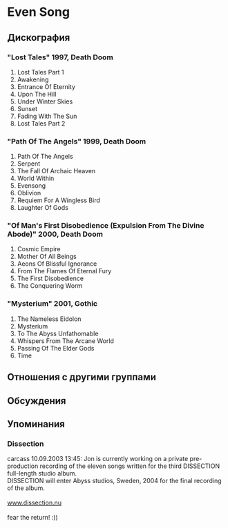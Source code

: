 # Even Song



## Дискография

### "Lost Tales" 1997, Death Doom

1. Lost Tales Part 1
2. Awakening
3. Entrance Of Eternity
4. Upon The Hill
5. Under Winter Skies
6. Sunset
7. Fading With The Sun
8. Lost Tales Part 2

### "Path Of The Angels" 1999, Death Doom

1. Path Of The Angels
2. Serpent
3. The Fall Of Archaic Heaven
4. World Within
5. Evensong
6. Oblivion
7. Requiem For A Wingless Bird
8. Laughter Of Gods

### "Of Man's First Disobedience (Expulsion From The Divine Abode)" 2000, Death Doom

1. Cosmic Empire
2. Mother Of All Beings
3. Aeons Of Blissful Ignorance
4. From The Flames Of Eternal Fury
5. The First Disobedience
6. The Conquering Worm

### "Mysterium" 2001, Gothic

1. The Nameless Eidolon
2. Mysterium
3. To The Abyss Unfathomable
4. Whispers From The Arcane World
5. Passing Of The Elder Gods
6. Time


## Отношения с другими группами


## Обсуждения


## Упоминания

### Dissection

carcass 10.09.2003 13:45:
Jon is currently working on a private pre-production recording of the eleven songs written for the third DISSECTION full-length studio album.<BR>DISSECTION will enter Abyss studios, Sweden, 2004 for the final recording of the album.<BR><BR>www.dissection.nu<BR><BR>fear the return!  :))

